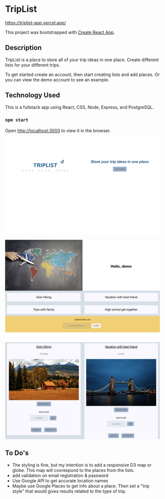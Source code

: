 # TripList

https://triplist-app.vercel.app/

This project was bootstrapped with [Create React App](https://github.com/facebook/create-react-app).

## Description

TripList is a place to store all of your trip ideas in one place. Create different lists for your different trips. 

To get started create an account, then start creating lists and add places. Or you can view the demo account to see an example. 

## Technology Used

This is a fullstack app using React, CSS, Node, Express, and PostgreSQL.

### `npm start`

Open [http://localhost:3000](http://localhost:3000) to view it in the browser.

![Screenshot of TripList](https://github.com/fschweikhardt/triplist-app/blob/main/screenshots/TripList-app-screenshot-1.png)

![Screenshot of TripList](https://github.com/fschweikhardt/triplist-app/blob/main/screenshots/TripList-app-screenshot-2.png)

![Screenshot of TripList](https://github.com/fschweikhardt/triplist-app/blob/main/screenshots/TripList-app-screenshot-3.png)

## To Do's

- The styling is fine, but my intention is to add a responsive D3 map or globe. This map will coorespond to the places from the lists. 
- add validation on email registration & password
- Use Google API to get accurate location names
- Maybe use Google Places to get info about a place. Then set a "trip style" that would gives results related to the type of trip.